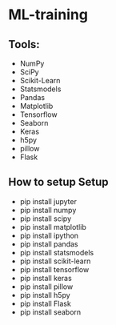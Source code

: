 # ML-training

## Tools:
* NumPy
* SciPy
* Scikit-Learn
* Statsmodels
* Pandas
* Matplotlib
* Tensorflow
* Seaborn
* Keras
* h5py
* pillow
* Flask

## How to setup Setup
* pip install jupyter
* pip install numpy
* pip install scipy
* pip install matplotlib
* pip install ipython
* pip install pandas
* pip install statsmodels
* pip install scikit-learn
* pip install tensorflow
* pip install keras
* pip install pillow
* pip install h5py
* pip install Flask
* pip install seaborn
